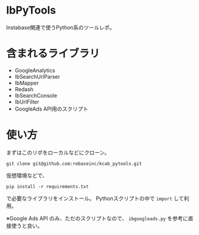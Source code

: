 # IbPyTools
Instabase関連で使うPython系のツールレポ。

# 含まれるライブラリ
* GoogleAnalytics
* IbSearchUrlParser
* IbMapper
* Redash
* IbSearchConsole
* IbUrlFilter
* GoogleAds API用のスクリプト

# 使い方
まずはこのリポをローカルなどにクローン。

	git clone git@github.com:rebaseinc/kcab_pytools.git

仮想環境などで、

	pip install -r requirements.txt

で必要なライブラリをインストール。
Pythonスクリプトの中で `import` して利用。

※Google Ads API のみ、ただのスクリプトなので、 `ibgoogleads.py` を参考に直接使うと良い。
